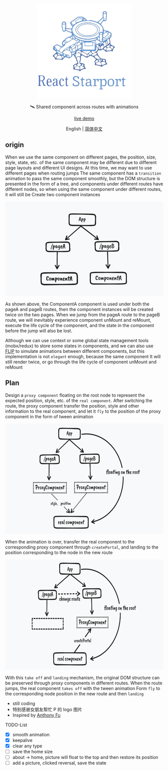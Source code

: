 <p align="center">
  <img height="300" src="./src/assets/img/logo.png" alt="React Starport">
</p>

<p align="center">
  🛰 Shared component across routes with animations
</p>

<p align="center">
  <a href="https://react-starport-eta.vercel.app/" target="_blank">live demo</a>
</p>

<p align="center">
  English | <a href="./README-zh.md" target="_blank">简体中文</a>
</p>

## origin

When we use the same component on different pages, the position, size, style, state, etc. of the same component may be different due to different page layouts and different UI designs. At this time, we may want to use different pages when routing jumps The same component has a `transition` animation to pass the same component smoothly, but the DOM structure is presented in the form of a tree, and components under different routes have different nodes, so when using the same component under different routes, it will still be Create two component instances

<p align="center">
  <img height="300" src="./src/assets/img/readme1.png">
</p>

As shown above, the ComponentA component is used under both the pageA and pageB routes, then the component instances will be created twice on the two pages. When we jump from the pageA route to the pageB route, we will inevitably experience component unMount and reMount, execute the life cycle of the component, and the state in the component before the jump will also be lost.

Although we can use context or some global state management tools (mobx/redux) to store some states in components, and we can also use [FLIP](https://github.com/googlearchive/flipjs) to simulate animations between different components, but this implementation is not `elegant` enough, because the same component It will still render twice, or go through the life cycle of component unMount and reMount

## Plan

Design a `proxy component` floating on the root node to represent the expected position, style, etc. of the `real component`. After switching the route, the proxy component transfer the position, style and other information to the real component, and let it `fly` to the position of the proxy component in the form of tween animation

<p align="center">
  <img height="350" src="./src/assets/img/readme2.png">
</p>

When the animation is over, transfer the real component to the corresponding proxy component through `createPortal`, and landing to the position corresponding to the node in the new route

<p align="center">
  <img height="350" src="./src/assets/img/readme3.png">
</p>

With this `take off` and `landing` mechanism, the original DOM structure can be preserved through proxy components in different routes. When the route jumps, the real component `takes off` with the tween animation Form `fly` to the corresponding node position in the new route and then `landing`

- still coding
- 特别感谢女朋友帮忙 P 的 logo 图片
- Inspired by [Anthony Fu](https://github.com/antfu)

TODO-List

- [x] smooth animation
- [x] keepalive
- [x] clear any type
- [ ] save the home size
- [ ] about -> home, picture will float to the top and then restore its position
- [ ] add a picture, clicked reversal, save the state
